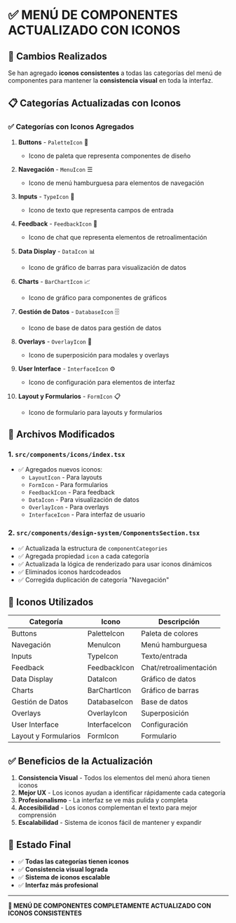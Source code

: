 # ✅ MENÚ DE COMPONENTES ACTUALIZADO CON ICONOS

## 🎯 Cambios Realizados

Se han agregado **iconos consistentes** a todas las categorías del menú de componentes para mantener la **consistencia visual** en toda la interfaz.

## 📋 Categorías Actualizadas con Iconos

### ✅ Categorías con Iconos Agregados

1. **Buttons** - `PaletteIcon` 🎨
   - Icono de paleta que representa componentes de diseño

2. **Navegación** - `MenuIcon` ☰
   - Icono de menú hamburguesa para elementos de navegación

3. **Inputs** - `TypeIcon` 📝
   - Icono de texto que representa campos de entrada

4. **Feedback** - `FeedbackIcon` 💬
   - Icono de chat que representa elementos de retroalimentación

5. **Data Display** - `DataIcon` 📊
   - Icono de gráfico de barras para visualización de datos

6. **Charts** - `BarChartIcon` 📈
   - Icono de gráfico para componentes de gráficos

7. **Gestión de Datos** - `DatabaseIcon` 🗄️
   - Icono de base de datos para gestión de datos

8. **Overlays** - `OverlayIcon` 🔲
   - Icono de superposición para modales y overlays

9. **User Interface** - `InterfaceIcon` ⚙️
   - Icono de configuración para elementos de interfaz

10. **Layout y Formularios** - `FormIcon` 📋
    - Icono de formulario para layouts y formularios

## 🔧 Archivos Modificados

### 1. `src/components/icons/index.tsx`
- ✅ Agregados nuevos iconos:
  - `LayoutIcon` - Para layouts
  - `FormIcon` - Para formularios
  - `FeedbackIcon` - Para feedback
  - `DataIcon` - Para visualización de datos
  - `OverlayIcon` - Para overlays
  - `InterfaceIcon` - Para interfaz de usuario

### 2. `src/components/design-system/ComponentsSection.tsx`
- ✅ Actualizada la estructura de `componentCategories`
- ✅ Agregada propiedad `icon` a cada categoría
- ✅ Actualizada la lógica de renderizado para usar iconos dinámicos
- ✅ Eliminados iconos hardcodeados
- ✅ Corregida duplicación de categoría "Navegación"

## 🎨 Iconos Utilizados

| Categoría | Icono | Descripción |
|-----------|-------|-------------|
| Buttons | PaletteIcon | Paleta de colores |
| Navegación | MenuIcon | Menú hamburguesa |
| Inputs | TypeIcon | Texto/entrada |
| Feedback | FeedbackIcon | Chat/retroalimentación |
| Data Display | DataIcon | Gráfico de datos |
| Charts | BarChartIcon | Gráfico de barras |
| Gestión de Datos | DatabaseIcon | Base de datos |
| Overlays | OverlayIcon | Superposición |
| User Interface | InterfaceIcon | Configuración |
| Layout y Formularios | FormIcon | Formulario |

## ✅ Beneficios de la Actualización

1. **Consistencia Visual** - Todos los elementos del menú ahora tienen iconos
2. **Mejor UX** - Los iconos ayudan a identificar rápidamente cada categoría
3. **Profesionalismo** - La interfaz se ve más pulida y completa
4. **Accesibilidad** - Los iconos complementan el texto para mejor comprensión
5. **Escalabilidad** - Sistema de iconos fácil de mantener y expandir

## 🚀 Estado Final

- ✅ **Todas las categorías tienen iconos**
- ✅ **Consistencia visual lograda**
- ✅ **Sistema de iconos escalable**
- ✅ **Interfaz más profesional**

---

**🎯 MENÚ DE COMPONENTES COMPLETAMENTE ACTUALIZADO CON ICONOS CONSISTENTES**
